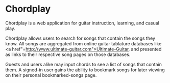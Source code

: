 # Chordplay

Chordplay is a web application for guitar instruction, learning, and casual play.

Chordplay allows users to search for songs that contain the songs they know. All songs are aggregated from online guitar tablature databases like <a href"=http://www.ultimate-guitar.com">Ultimate-Guitar</a>, and presented as links to their respective song pages on those databases.

Guests and users alike may input chords to see a list of songs that contain them. A signed-in user gains the ability to bookmark songs for later viewing on their personal bookmarked-songs page.
